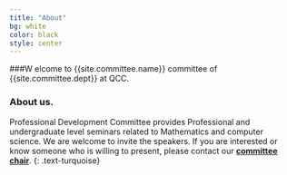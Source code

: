 ```yaml
---
title: "About"
bg: white
color: black
style: center
---
```


###W elcome to {{site.committee.name}} committee of <br><a src="{{site.comittee.departurl}}">{{site.committee.dept}}</a> at QCC.

<span class="fa-stack subtlecircle" style="font-size:100px; background:rgba(255,166,0,0.1)">
  <i class="fa fa-circle fa-stack-2x text-white"></i>
  <i class="fa fa-question fa-stack-1x text-orange"></i>
</span>

### About us.

Professional Development Committee provides Professional and undergraduate level seminars related to Mathematics and computer science. We are welcome to invite the speakers. If you are interested or know someone who is willing to present, please contact our [**committee chair**]({{site.committee.contactchair}}).
{: .text-turquoise}



<!--
<span id="forkongithub">
  <a href="{{ site.source_link }}" class="bg-blue">
    Fork me on GitHub
  </a>
</span>
-->
